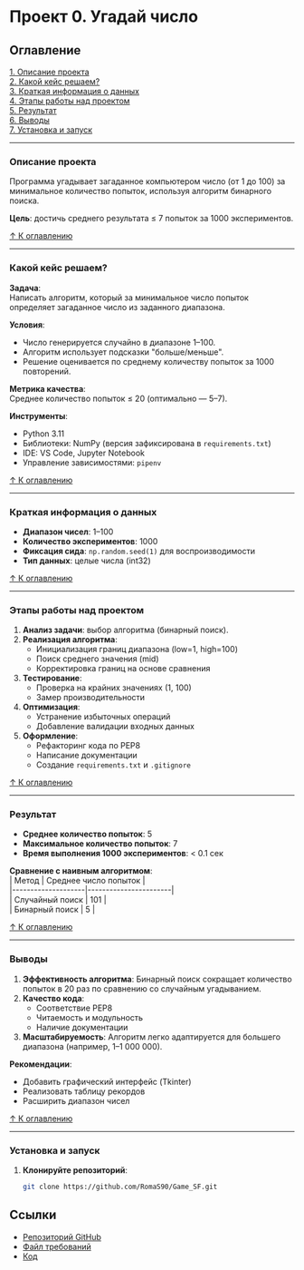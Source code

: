 # Проект 0. Угадай число

## Оглавление  
[1. Описание проекта](#описание-проекта)  
[2. Какой кейс решаем?](#какой-кейс-решаем)  
[3. Краткая информация о данных](#краткая-информация-о-данных)  
[4. Этапы работы над проектом](#этапы-работы-над-проектом)  
[5. Результат](#результат)    
[6. Выводы](#выводы)  
[7. Установка и запуск](#установка-и-запуск)

---

### Описание проекта    
Программа угадывает загаданное компьютером число (от 1 до 100) за минимальное количество попыток, используя алгоритм бинарного поиска. 

**Цель**: достичь среднего результата ≤ 7 попыток за 1000 экспериментов.

[↑ К оглавлению](#оглавление)

---

### Какой кейс решаем?    
**Задача**:  
Написать алгоритм, который за минимальное число попыток определяет загаданное число из заданного диапазона.

**Условия**:  
- Число генерируется случайно в диапазоне 1–100.  
- Алгоритм использует подсказки "больше/меньше".  
- Решение оценивается по среднему количеству попыток за 1000 повторений.

**Метрика качества**:  
Среднее количество попыток ≤ 20 (оптимально — 5–7).

**Инструменты**:  
- Python 3.11  
- Библиотеки: NumPy (версия зафиксирована в `requirements.txt`)  
- IDE: VS Code, Jupyter Notebook  
- Управление зависимостями: `pipenv`  

[↑ К оглавлению](#оглавление)

---

### Краткая информация о данных  
- **Диапазон чисел**: 1–100  
- **Количество экспериментов**: 1000  
- **Фиксация сида**: `np.random.seed(1)` для воспроизводимости  
- **Тип данных**: целые числа (int32)  

[↑ К оглавлению](#оглавление)

---

### Этапы работы над проектом  
1. **Анализ задачи**: выбор алгоритма (бинарный поиск).  
2. **Реализация алгоритма**:  
   - Инициализация границ диапазона (low=1, high=100)  
   - Поиск среднего значения (mid)  
   - Корректировка границ на основе сравнения  
3. **Тестирование**:  
   - Проверка на крайних значениях (1, 100)  
   - Замер производительности  
4. **Оптимизация**:  
   - Устранение избыточных операций  
   - Добавление валидации входных данных  
5. **Оформление**:  
   - Рефакторинг кода по PEP8  
   - Написание документации  
   - Создание `requirements.txt` и `.gitignore`  

[↑ К оглавлению](#оглавление)

---

### Результат  
- **Среднее количество попыток**: 5  
- **Максимальное количество попыток**: 7  
- **Время выполнения 1000 экспериментов**: < 0.1 сек  

**Сравнение с наивным алгоритмом**:  
| Метод             | Среднее число попыток |  
|--------------------|-----------------------|  
| Случайный поиск    | 101                   |  
| Бинарный поиск     | 5                     |  

[↑ К оглавлению](#оглавление)

---

### Выводы  
1. **Эффективность алгоритма**: Бинарный поиск сокращает количество попыток в 20 раз по сравнению со случайным угадыванием.  
2. **Качество кода**:  
   - Соответствие PEP8  
   - Читаемость и модульность  
   - Наличие документации  
3. **Масштабируемость**: Алгоритм легко адаптируется для большего диапазона (например, 1–1 000 000).  

**Рекомендации**:  
- Добавить графический интерфейс (Tkinter)  
- Реализовать таблицу рекордов  
- Расширить диапазон чисел  

[↑ К оглавлению](#оглавление)

---

### Установка и запуск  
1. **Клонируйте репозиторий**:  
   ```bash
   git clone https://github.com/RomaS90/Game_SF.git

## Ссылки
- [Репозиторий GitHub](https://github.com/RomaS90/Game_SF.git)  
- [Файл требований](requirements.txt)  
- [Код](https://colab.research.google.com/drive/1zOVx-F0sTjx1PQO8eNuFc8zlxW_EzCee?usp=sharing)